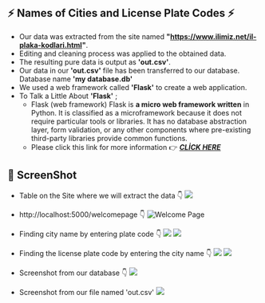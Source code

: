 ## :zap: Names of Cities and License Plate Codes :zap:
* Our data was extracted from the site named **"https://www.ilimiz.net/il-plaka-kodlari.html"**.
* Editing and cleaning process was applied to the obtained data.
* The resulting pure data is output as **'out.csv'**.
* Our data in our **'out.csv'** file has been transferred to our database. Database name **'my database.db'**
* We used a web framework called **'Flask'** to create a web application.
* To Talk a Little About **'Flask'** ; 
  * Flask (web framework) Flask is **a micro web framework written** in Python. It is classified as a microframework because it does not require particular tools or libraries. It has no database abstraction layer, form validation, or any other components where pre-existing third-party libraries provide common functions.
  * Please click this link for more information :point_right: [***CLİCK HERE***](https://flask.palletsprojects.com/en/2.0.x/)
 
## :camera_flash: ScreenShot
* Table on the Site where we will extract the data :point_down:
![](https://github.com/berkay-c/Python_WorkShops/blob/main/PythonWebScraping/NamesofCitiesandLicensePlateCodes/SS/SS1.png?raw=true)

* http://localhost:5000/welcomepage :point_down:
![Welcome Page](https://github.com/berkay-c/Python_WorkShops/blob/main/PythonWebScraping/NamesofCitiesandLicensePlateCodes/SS/SS2.png?raw=true)

* Finding city name by entering plate code :point_down:
![](https://github.com/berkay-c/Python_WorkShops/blob/main/PythonWebScraping/NamesofCitiesandLicensePlateCodes/SS/SS12.png?raw=true)
![](https://github.com/berkay-c/Python_WorkShops/blob/main/PythonWebScraping/NamesofCitiesandLicensePlateCodes/SS/SS13.png?raw=true)

* Finding the license plate code by entering the city name :point_down:
![](https://github.com/berkay-c/Python_WorkShops/blob/main/PythonWebScraping/NamesofCitiesandLicensePlateCodes/SS/SS10.png?raw=true)
![](https://github.com/berkay-c/Python_WorkShops/blob/main/PythonWebScraping/NamesofCitiesandLicensePlateCodes/SS/SS11.png?raw=true)

* Screenshot from our database :point_down:
![](https://github.com/berkay-c/Python_WorkShops/blob/main/PythonWebScraping/NamesofCitiesandLicensePlateCodes/SS/DatabaseSS.png?raw=true)

* Screenshot from our file named 'out.csv'
![](https://github.com/berkay-c/Python_WorkShops/blob/main/PythonWebScraping/NamesofCitiesandLicensePlateCodes/SS/out_csv.png?raw=true)

